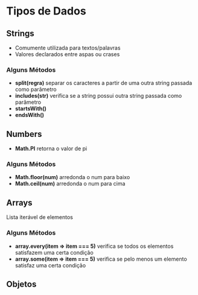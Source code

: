 # Tipos de Dados

## Strings
- Comumente utilizada para textos/palavras
- Valores declarados entre aspas ou crases

### Alguns Métodos
- **split(regra)** separar os caracteres a partir de uma outra string passada como parâmetro
- **includes(str)** verifica se a string possui outra string passada como parâmetro
- **startsWith()**
- **endsWith()**

## Numbers
- **Math.PI** retorna o valor de pi

### Alguns Métodos
- **Math.floor(num)** arredonda o num para baixo
- **Math.ceil(num)** arredonda o num para cima

## Arrays
Lista iterável de elementos

### Alguns Métodos
- **array.every(item => item === 5)** verifica se todos os elementos satisfazem uma certa condição
- **array.some(item => item === 5)** verifica se pelo menos um elemento satisfaz uma certa condição

## Objetos
